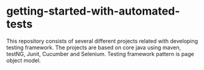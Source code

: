 # getting-started-with-automated-tests

This repository consists of several different projects related with developing testing framework.
The projects are based on core java using maven, testNG, Junit, Cucumber and Selenium.
Testing framework pattern is page object model.
